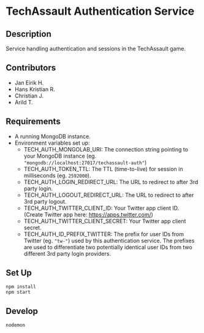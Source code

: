 # TechAssault Authentication Service

## Description

Service handling authentication and sessions in the TechAssault game.

## Contributors

- Jan Eirik H.
- Hans Kristian R.
- Christian J.
- Arild T.

## Requirements

* A running MongoDB instance.
* Environment variables set up:
    * TECH_AUTH_MONGOLAB_URI: The connection string pointing to your MongoDB instance (eg.
    `"mongodb://localhost:27017/techassault-auth"`)
    * TECH_AUTH_TOKEN_TTL: The TTL (time-to-live) for session in milliseconds (eg. `2592000`).
    * TECH_AUTH_LOGIN_REDIRECT_URL: The URL to redirect to after 3rd party login.
    * TECH_AUTH_LOGOUT_REDIRECT_URL: The URL to redirect to after 3rd party logout.
    * TECH_AUTH_TWITTER_CLIENT_ID: Your Twitter app client ID. (Create Twitter app here: https://apps.twitter.com/)
    * TECH_AUTH_TWITTER_CLIENT_SECRET: Your Twitter app client secret.
    * TECH_AUTH_ID_PREFIX_TWITTER: The prefix for user IDs from Twitter (eg. `"tw-"`) used by this authentication
    service. The prefixes are used to differentiate two potentially identical user IDs from two different 3rd party
    login providers.

## Set Up

    npm install
    npm start

## Develop

    nodemon